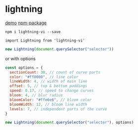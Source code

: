 # lightning

[demo](https://guljeny.github.io/lightning/)
[npm-package](https://www.npmjs.com/package/lightning-vi)

`npm i lightning-vi --save`

`import Lightning from 'lightning-vi'`

```javascript
new Lightning(document.querySelector("selector"))
```

or with options
```javascript
const options = {
  sectionCount: 30, // count of curve parts
  color: "#ff0000", // line color
  lineWidth: 4, // width of main line
  offset: 5, // top & bottom paddings
  speed: 0.17, // speed to change curves
  bloom: 4, // blur radius
  bloomColor: "#ffe6e6", // bloom color
  bloomWidth: 12, // bloom line width
  levels: 7, // independent parts of the curve 
}

new Lightning(document.querySelector("selector"), options)
```
